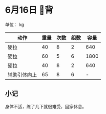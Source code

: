 # 6月16日 背
单位： kg  

| 动作 | 重量 | 次数 | 组数 | 容量 |
| ----- | ----- | ----- | ----- | ----- |
| 硬拉 | 40 | 8 | 2 | 640 |
| 硬拉 | 60 | 5 | 6 | 1800 |
| 硬拉 | 40 | 8 | 2 | 640 |
| 辅助引体向上 | 65 | 8 | 6 | - |

## 小记
身体不适，练了几下就很难受，回家休息。